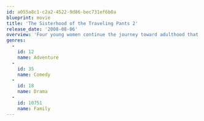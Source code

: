 ```yaml
---
id: a055a8c1-c2a2-4522-9d86-bec731ef6b0a
blueprint: movie
title: 'The Sisterhood of the Traveling Pants 2'
release_date: '2008-08-06'
overview: 'Four young women continue the journey toward adulthood that began with "The Sisterhood of the Traveling Pants." Now three years later, these lifelong friends embark on separate paths for their first year of college and the summer beyond, but remain in touch by sharing their experiences with each other.'
genres:
  -
    id: 12
    name: Adventure
  -
    id: 35
    name: Comedy
  -
    id: 18
    name: Drama
  -
    id: 10751
    name: Family
---
```

